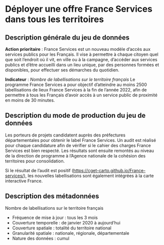 # Déployer une offre France Services dans tous les territoires
## Description générale du jeu de données 
**Action prioritaire** : France Services est un nouveau modèle d’accès aux services publics pour les Français. Il vise à permettre à chaque citoyen quel que soit l’endroit où il vit, en ville ou à la campagne, d’accéder aux services publics et d’être accueilli dans un lieu unique, par des personnes formées et disponibles, pour effectuer ses démarches du quotidien.

**Indicateur** : *Nombre de labellisations sur le territoire français*
Le programme France Services a pour objectif d’atteindre au moins 2500 labellisations de lieux France Services à la fin de l’année 2022, afin de permettre à tous les Français d’avoir accès à un service public de proximité en moins de 30 minutes.

## Description du mode de production du jeu de données 
Les porteurs de projets candidatent auprès des préfectures départementales pour obtenir le label France Services. Un audit est réalisé pour chaque candidature afin de vérifier si le cahier des charges France Services est bien respecté. Les résultats sont ensuite remontés au niveau de la direction de programme à l’Agence nationale de la cohésion des territoires pour consolidation. 

Si le résultat de l’audit est positif (https://cget-carto.github.io/France-services/), les nouvelles labellisations sont également intégrées à la carte interactive France.

## Description des métadonnées 
Nombre de labellisations sur le territoire français
-	Fréquence de mise à jour : tous les 3 mois
-	Couverture temporelle : de janvier 2020 à aujourd’hui
-	Couverture spatiale : totalité du territoire national
-	Granularité spatiale : nationale, régionale, départementale
-	Nature des données : cumul
